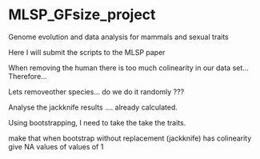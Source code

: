 # MLSP_GFsize_project
Genome evolution and data analysis for mammals and sexual traits

Here I will submit the scripts to the MLSP paper

When removing the human there is too much colinearity in our data set... Therefore... 

Lets removeother species... do we do it randomly ???

Analyse the jackknife results .... already calculated.

Using bootstrapping, I need to take the take the traits.


make that when bootstrap without replacement (jackknife) has colinearity give NA values of values of 1 
